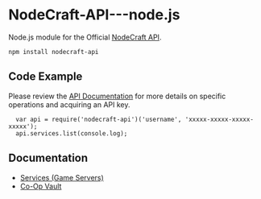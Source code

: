 NodeCraft-API---node.js
=======================

Node.js module for the Official [NodeCraft API](http://developers.nodecraft.com).


```
npm install nodecraft-api
```

Code Example
----
Please review the [API Documentation](https://developers.nodecraft.com) for more details on specific operations and acquiring an API key.
```
  var api = require('nodecraft-api')('username', 'xxxxx-xxxxx-xxxxx-xxxxx');
  api.services.list(console.log);
```

Documentation
----
* [Services (Game Servers)](https://github.com/nodecraft/NodeCraft-API---node.js/wiki/Services-(Game-Servers))
* [Co-Op Vault](https://github.com/nodecraft/NodeCraft-API---node.js/wiki/Co-Op-Vault)
